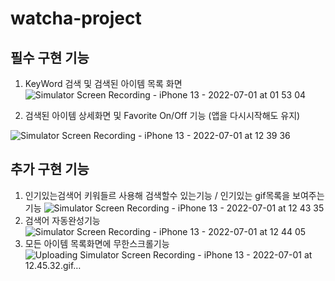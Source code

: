# watcha-project

## 필수 구현 기능

1. KeyWord 검색 및 검색된 아이템 목록 화면
![Simulator Screen Recording - iPhone 13 - 2022-07-01 at 01 53 04](https://user-images.githubusercontent.com/93653997/176734147-c4d0ef9d-ff43-4455-8993-dad368cb0962.gif)

2. 검색된 아이템 상세화면 및 Favorite On/Off 기능 (앱을 다시시작해도 유지)

![Simulator Screen Recording - iPhone 13 - 2022-07-01 at 12 39 36](https://user-images.githubusercontent.com/93653997/176818873-698e14f7-f4b9-4652-8c70-5dbd73ad927f.gif)


## 추가 구현 기능

1. 인기있는검색어 키워들르 사용해 검색할수 있는기능 / 인기있는 gif목록을 보여주는 기능
![Simulator Screen Recording - iPhone 13 - 2022-07-01 at 12 43 35](https://user-images.githubusercontent.com/93653997/176819607-2311c2b1-c82d-41e1-bd09-8b29ed6801a0.gif)
2. 검색어 자동완성기능
![Simulator Screen Recording - iPhone 13 - 2022-07-01 at 12 44 05](https://user-images.githubusercontent.com/93653997/176819641-0a2697da-f737-409c-afcd-f6a0c114f49f.gif)
3. 모든 아이템 목록화면에 무한스크롤기능
![Uploading Simulator Screen Recording - iPhone 13 - 2022-07-01 at 12.45.32.gif…]()
